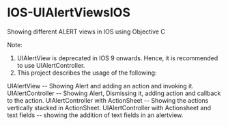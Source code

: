 # IOS-UIAlertViewsIOS
Showing different ALERT views in IOS using Objective C

Note:

1) UIAlertView is deprecated in IOS 9 onwards. Hence, it is recommended to use UIAlertController.
2) This project describes the usage of the following:

UIAlertView -- Showing Alert and adding an action and invoking it.
UIAlertController -- Showing Alert, Dismissing it, adding action and callback to the action.
UIAlertController with ActionSheet -- Showing the actions vertically stacked in ActionSheet.
UIAlertController with Actionsheet and text fields -- showing the addition of text fields in an alertview.
